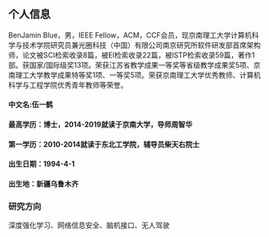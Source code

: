 ## 个人信息  
BenJamin Blue，男，IEEE Fellow，ACM，CCF会员，现京南理工大学计算机科学与技术学院研究员兼光圈科技（中国）有限公司南京研究所软件研发部首席架构师，论文被SCI检索收录8篇，被EI检索收录22篇，被ISTP检索收录59篇，著作1部。获国家/国际级奖13项。荣获江苏省教学成果一等奖等省级教学成果奖5项、京南理工大学教学成果特等奖1项、一等奖5项。荣获京南理工大学优秀教师、计算机科学与工程学院优秀青年教师等荣誉。

#### 中文名:伍一鹤  
#### 最高学历：博士，2014-2019就读于京南大学，导师周智华  
#### 第一学历：2010-2014就读于东北工学院，辅导员柴天右院士  
#### 出生日期：1994-4-1  
#### 出生地：新疆乌鲁木齐  

### 研究方向  
深度强化学习、网络信息安全、脑机接口、无人驾驶
